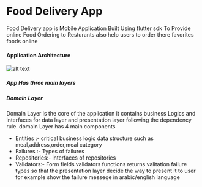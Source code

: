 # Food Delivery App
Food Delivery app is Mobile Application Built Using flutter sdk  To Provide  online Food Ordering to Resturants also help users to order there favorites foods online


#### Application Architecture









![alt text](https://github.com/mostafaemara/food_delivery/blob/main/food_delivery_app_arc.png?raw=true)

#####   App Has three main layers

##### Domain Layer
Domain Layer is the core of the application it contains  business Logics and interfaces for data layer and presentation layer following the dependency rule.
domain Layer has 4 main components
 - Entities :- 
critical business logic  data structure such as meal,address,order,meal category
 - Failures :- Types of failures 
 - Repositories:- 
 interfaces of repositories
 - Validators:- 
   Form fields validators functions returns valitation failure types so that the presentation layer decide the way to present it to user for example show the failure messege in arabic/english language
 
